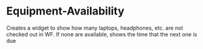 # Equipment-Availability
Creates a widget to show how many laptops, headphones, etc. are not checked out in WF. If none are available,  shows the time that the next one is due
